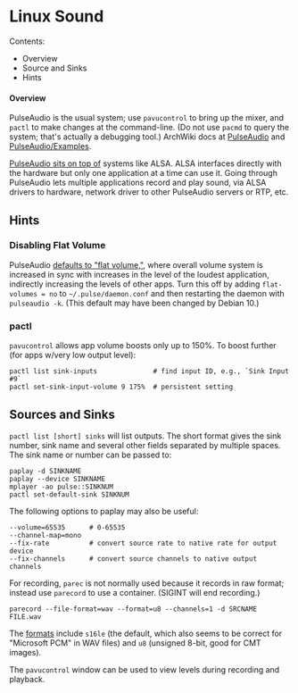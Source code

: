 Linux Sound
===========

Contents:
- Overview
- Source and Sinks
- Hints

#### Overview

PulseAudio is the usual system; use `pavucontrol` to bring up the mixer,
and `pactl` to make changes at the command-line. (Do not use `pacmd` to
query the system; that's actually a debugging tool.) ArchWiki docs
at [PulseAudio][aw-pa] and [PulseAudio/Examples][aw-pa/e].

[PulseAudio sits on top of][au 581128] systems like ALSA. ALSA interfaces
directly with the hardware but only one application at a time can use it.
Going through PulseAudio lets multiple applications record and play sound,
via ALSA drivers to hardware, network driver to other PulseAudio servers
or RTP, etc.


Hints
-----

### Disabling Flat Volume

PulseAudio [defaults to "flat volume,"][flatvol], where overall volume
system is increased in sync with increases in the level of the loudest
application, indirectly increasing the levels of other apps. Turn this off
by adding `flat-volumes = no` to `~/.pulse/daemon.conf` and then restarting
the daemon with `pulseaudio -k`. (This default may have been changed by
Debian 10.)

### pactl

`pavucontrol` allows app volume boosts only up to 150%. To boost further
(for apps w/very low output level):

    pactl list sink-inputs              # find input ID, e.g., `Sink Input #9`
    pactl set-sink-input-volume 9 175%  # persistent setting


Sources and Sinks
-----------------

`pactl list [short] sinks` will list outputs. The short format gives the
sink number, sink name and several other fields separated by multiple
spaces. The sink name or number can be passed to:

    paplay -d SINKNAME
    paplay --device SINKNAME
    mplayer -ao pulse::SINKNUM
    pactl set-default-sink SINKNUM

The following options to paplay may also be useful:

    --volume=65535      # 0-65535
    --channel-map=mono
    --fix-rate          # convert source rate to native rate for output device
    --fix-channels      # convert source channels to native output channels

For recording, `parec` is not normally used because it records in raw
format; instead use `parecord` to use a container. (SIGINT will end
recording.)

    parecord --file-format=wav --format=u8 --channels=1 -d SRCNAME FILE.wav

The [formats][pafmt] include `s16le` (the default, which also seems to be
correct for "Microsoft PCM" in WAV files) and `u8` (unsigned 8-bit, good
for CMT images).

The `pavucontrol` window can be used to view levels during recording and
playback.


<!-------------------------------------------------------------------->
[au 581128]: https://askubuntu.com/q/581128/354600
[aw-pa/e]: https://wiki.archlinux.org/title/PulseAudio/Examples
[aw-pa]: https://wiki.archlinux.org/title/PulseAudio
[flatvol]: https://linuxhint.com/per_application_sound_volume_ubuntu/
[pafmt]: https://www.freedesktop.org/wiki/Software/PulseAudio/Documentation/User/SupportedAudioFormats/

